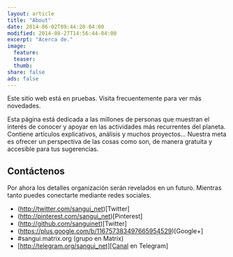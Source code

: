 ```yaml
---
layout: article
title: "About"
date: 2014-06-02T09:44:20-04:00
modified: 2014-08-27T14:56:44-04:00
excerpt: "Acerca de."
image:
  feature:
  teaser:
  thumb:
share: false
ads: false
---
```


Este sitio web está en pruebas. Visita frecuentemente para ver más novedades.

Esta página está dedicada a las millones de personas que muestran el interés de conocer y apoyar en las actividades más recurrentes del planeta. Contiene artículos explicativos, análisis y muchos proyectos... Nuestra meta es ofrecer un perspectiva de las cosas como son, de manera gratuita y accesible para tus sugerencias.


## Contáctenos

Por ahora los detalles organización serán revelados en un futuro. Mientras tanto puedes conectarte mediante redes sociales.

* (http://twitter.com/sangui_net)[Twitter]
* (http://pinterest.com/sangui_net)[Pinterest]
* (http://github.com/sanguinet)[Twitter]
* (https://plus.google.com/b/116757383497665954529)[Google+]
* #sangui.matrix.org (grupo en Matrix)
* [http://telegram.org/sangui_net][Canal en Telegram]